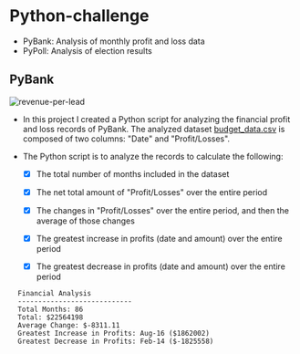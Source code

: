 # Python-challenge

* PyBank: Analysis of monthly profit and loss data
* PyPoll: Analysis of election results

## PyBank


![revenue-per-lead](https://user-images.githubusercontent.com/117343047/212153647-cf28bfc3-5b6e-4692-9578-8e2f0e6f4120.png)

* In this project I created a Python script for analyzing the financial profit and loss records of PyBank. The analyzed dataset [budget_data.csv](PyBank/Resources/budget_data.csv) is composed of two columns: "Date" and "Profit/Losses".

* The Python script is to analyze the records to calculate the following:

    - [x] The total number of months included in the dataset

    - [x] The net total amount of "Profit/Losses" over the entire period

    - [x] The changes in "Profit/Losses" over the entire period, and then the average of those changes

    - [x] The greatest increase in profits (date and amount) over the entire period

    - [x] The greatest decrease in profits (date and amount) over the entire period

```text
  Financial Analysis
  ----------------------------
  Total Months: 86
  Total: $22564198
  Average Change: $-8311.11
  Greatest Increase in Profits: Aug-16 ($1862002)
  Greatest Decrease in Profits: Feb-14 ($-1825558)
  ```